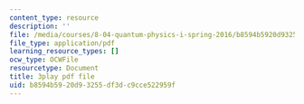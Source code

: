 ```yaml
---
content_type: resource
description: ''
file: /media/courses/8-04-quantum-physics-i-spring-2016/b8594b5920d93255df3dc9cce522959f_eNf8nH1yEYc.pdf
file_type: application/pdf
learning_resource_types: []
ocw_type: OCWFile
resourcetype: Document
title: 3play pdf file
uid: b8594b59-20d9-3255-df3d-c9cce522959f
---
```

